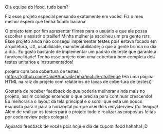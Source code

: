 Olá equipe do Ifood, tudo bem? 


Fiz esse projeto especial pensando exatamente em vocês! Fiz o meu melhor espero que tenha ficado bacana!

O projeto tem por fim apresentar filmes para o usuário e que ele possa escolher e assistir o trailler! Minha mulher ja escolheu um pra gente rsrs
Esse projeto ainda não consegui implementar testes pois estava focado em arquitetura, UX, usabilidade, manutenabilidade; o que a gente brinca no dia a dia..
Eu gosto bastante de implementar um padrão de teste que garante a funcionalidade! Tenho esse projeto com uma cobertura bem completa dos testes unitarios e instrumentados!

projeto com boa cobertura de testes:
(https://github.com/CaioHAndradeLima/mobile-challenge (Há uma página HTML na raiz do projeto com relatórios de taxas de cobertura de testes))

Gostaria de receber feedback do que poderia melhorar ainda mais no projeto, assim consigo entender o que precisa para continuar crescendo! 
Eu melhoraria o layout da tela principal e o scroll que está um pouco esquisito para ir para a horizontal porque usei dois recyclerview (foi tempo)! 
Além de realizar os testes para o projeto todo e realizar as propostas feitas por code review pelos colegas!

Aguardo feedback de vocês pois hoje é dia de cupom ifood hahaha! ;D
